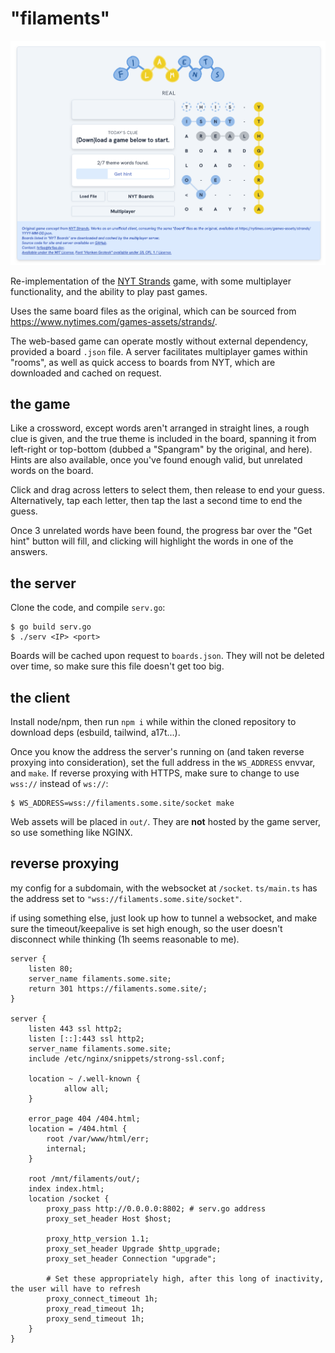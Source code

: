 # "filaments"

![main page](images/main.png)

Re-implementation of the [NYT Strands](https://www.nytimes.com/games/strands) game, with some multiplayer functionality, and the ability to play past games.

Uses the same board files as the original, which can be sourced from https://www.nytimes.com/games-assets/strands/. 

The web-based game can operate mostly without external dependency, provided a board `.json` file.
A server facilitates multiplayer games within "rooms", as well as quick access to boards from NYT, which are downloaded and cached on request.

## the game

Like a crossword, except words aren't arranged in straight lines, a rough clue is given, and the true theme is included in the board, spanning it from left-right or top-bottom (dubbed a "Spangram" by the original, and here). Hints are also available, once you've found enough valid, but unrelated words on the board.

Click and drag across letters to select them, then release to end your guess. Alternatively, tap each letter, then tap the last a second time to end the guess.

Once 3 unrelated words have been found, the progress bar over the "Get hint" button will fill, and clicking will highlight the words in one of the answers.

## the server

Clone the code, and compile `serv.go`:
```shell
$ go build serv.go
$ ./serv <IP> <port>
```
Boards will be cached upon request to `boards.json`. They will not be deleted over time, so make sure this file doesn't get too big.

## the client

Install node/npm, then run `npm i` while within the cloned repository to download deps (esbuild, tailwind, a17t...).

Once you know the address the server's running on (and taken reverse proxying into consideration), set the full address in the `WS_ADDRESS` envvar, and `make`.
If reverse proxying with HTTPS, make sure to change to use `wss://` instead of `ws://`:
```shell
$ WS_ADDRESS=wss://filaments.some.site/socket make
```
Web assets will be placed in `out/`. They are **not** hosted by the game server, so use something like NGINX.

## reverse proxying

my config for a subdomain, with the websocket at `/socket`. `ts/main.ts` has the address set to `"wss://filaments.some.site/socket"`.

if using something else, just look up how to tunnel a websocket, and make sure the timeout/keepalive is set high enough, so the user doesn't disconnect while thinking (1h seems reasonable to me).
```NGINX
server {
    listen 80;
    server_name filaments.some.site;
    return 301 https://filaments.some.site/;
}

server {
    listen 443 ssl http2;
    listen [::]:443 ssl http2;
    server_name filaments.some.site;
    include /etc/nginx/snippets/strong-ssl.conf;
    
    location ~ /.well-known {
            allow all;
    }

	error_page 404 /404.html;
    location = /404.html {
        root /var/www/html/err;
        internal;
    }

    root /mnt/filaments/out/;
    index index.html;
    location /socket {
        proxy_pass http://0.0.0.0:8802; # serv.go address
        proxy_set_header Host $host;

        proxy_http_version 1.1;
        proxy_set_header Upgrade $http_upgrade;
        proxy_set_header Connection "upgrade";

        # Set these appropriately high, after this long of inactivity, the user will have to refresh
        proxy_connect_timeout 1h;
        proxy_read_timeout 1h;
        proxy_send_timeout 1h;
    }
}
```
